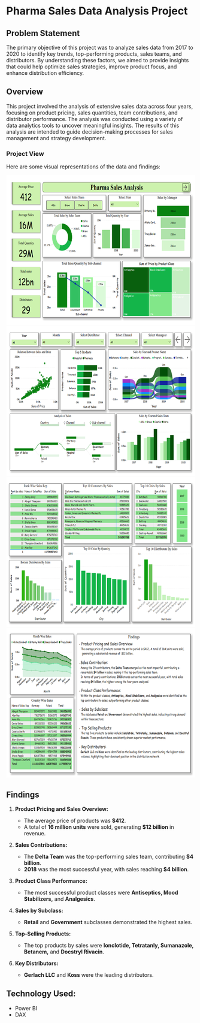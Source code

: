 # Pharma Sales Data Analysis Project

## Problem Statement
The primary objective of this project was to analyze sales data from 2017 to 2020 to identify key trends, top-performing products, sales teams, and distributors. By understanding these factors, we aimed to provide insights that could help optimize sales strategies, improve product focus, and enhance distribution efficiency.

## Overview
This project involved the analysis of extensive sales data across four years, focusing on product pricing, sales quantities, team contributions, and distributor performance. The analysis was conducted using a variety of data analytics tools to uncover meaningful insights. The results of this analysis are intended to guide decision-making processes for sales management and strategy development.

### Project View
Here are some visual representations of the data and findings:

<img src="Images/img1.png" width="650" height="400">

<img src="Images/img2.png" width="650" height="400">

<img src="Images/img3.png" width="650" height="400">

<img src="Images/img4.png" width="650" height="400">


## Findings
1. **Product Pricing and Sales Overview:**
   - The average price of products was **$412**.
   - A total of **16 million units** were sold, generating **$12 billion** in revenue.

2. **Sales Contributions:**
   - The **Delta Team** was the top-performing sales team, contributing **$4 billion**.
   - **2018** was the most successful year, with sales reaching **$4 billion**.

3. **Product Class Performance:**
   - The most successful product classes were **Antiseptics, Mood Stabilizers,** and **Analgesics**.

4. **Sales by Subclass:**
   - **Retail** and **Government** subclasses demonstrated the highest sales.

5. **Top-Selling Products:**
   - The top products by sales were **Ionclotide, Tetratanly, Sumanazole, Betanem,** and **Docstryl Rivacin**.

6. **Key Distributors:**
   - **Gerlach LLC** and **Koss** were the leading distributors.

## Technology Used: 
- Power BI
- DAX
  

